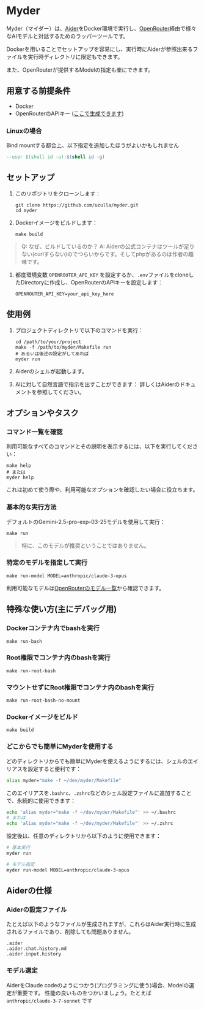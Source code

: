 # Myder

Myder（マイダー）は、[Aider](https://aider.chat/)をDocker環境で実行し、[OpenRouter](https://openrouter.ai/)経由で様々なAIモデルと対話するためのラッパーツールです。

Dockerを用いることでセットアップを容易にし、実行時にAiderが参照出来るファイルを実行時ディレクトリに限定もできます。

また、OpenRouterが提供するModelの指定も楽にできます。

## 用意する前提条件

- Docker
- OpenRouterのAPIキー ([ここで生成できます](https://openrouter.ai/settings/keys))

### Linuxの場合

Bind mountする都合上、以下指定を追加したほうがよいかもしれません

```makefile
--user $(shell id -u):$(shell id -g)
```

## セットアップ

1. このリポジトリをクローンします：
   ```shell
   git clone https://github.com/uzulla/myder.git
   cd myder
   ```

2. Dockerイメージをビルドします：
   ```shell
   make build
   ```
> Q: なぜ、ビルドしているのか？
> A: Aiderの公式コンテナはツールが足りない(curlすらない)のでつらいからです。そしてphpがあるのは作者の趣味です。


1. 都度環境変数 `OPENROUTER_API_KEY` を設定するか、`.env`ファイルをcloneしたDirectoryに作成し、OpenRouterのAPIキーを設定します：
   ```env
   OPENROUTER_API_KEY=your_api_key_here
   ```

## 使用例

1. プロジェクトディレクトリで以下のコマンドを実行：
   ```shell
   cd /path/to/your/project
   make -f /path/to/myder/Makefile run
   # あるいは後述の設定がしてあれば
   myder run
   ```

2. Aiderのシェルが起動します。

3. AIに対して自然言語で指示を出すことができます：
   詳しくはAiderのドキュメントを参照してください。

## オプションやタスク

### コマンド一覧を確認

利用可能なすべてのコマンドとその説明を表示するには、以下を実行してください：

```
make help
# または
myder help
```

これは初めて使う際や、利用可能なオプションを確認したい場合に役立ちます。

### 基本的な実行方法

デフォルトのGemini-2.5-pro-exp-03-25モデルを使用して実行：

```
make run
```

> 特に、このモデルが推奨ということではありません。

### 特定のモデルを指定して実行

```
make run-model MODEL=anthropic/claude-3-opus
```

利用可能なモデルは[OpenRouterのモデル一覧](https://openrouter.ai/models)から確認できます。

## 特殊な使い方(主にデバッグ用)

### Dockerコンテナ内でbashを実行

```
make run-bash
```

### Root権限でコンテナ内のbashを実行

```
make run-root-bash
```

### マウントせずにRoot権限でコンテナ内のbashを実行

```
make run-root-bash-no-mount
```

### Dockerイメージをビルド

```
make build
```

### どこからでも簡単にMyderを使用する

どのディレクトリからでも簡単にMyderを使えるようにするには、シェルのエイリアスを設定すると便利です：

```bash
alias myder="make -f ~/dev/myder/Makefile"
```

このエイリアスを`.bashrc`、`.zshrc`などのシェル設定ファイルに追加することで、永続的に使用できます：

```bash
echo 'alias myder="make -f ~/dev/myder/Makefile"' >> ~/.bashrc
# または
echo 'alias myder="make -f ~/dev/myder/Makefile"' >> ~/.zshrc
```

設定後は、任意のディレクトリから以下のように使用できます：

```bash
# 基本実行
myder run

# モデル指定
myder run-model MODEL=anthropic/claude-3-opus
```

## Aiderの仕様

### Aiderの設定ファイル

たとえば以下のようなファイルが生成されますが、これらはAider実行時に生成されるファイルであり、削除しても問題ありません。

```
.aider
.aider.chat.history.md
.aider.input.history
```

### モデル選定

AiderをClaude codeのようにつかう(プログラミングに使う)場合、Modelの選定が重要です。
性能の良いものをつかいましょう。たとえば `anthropic/claude-3-7-sonnet` です
